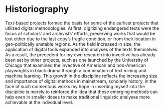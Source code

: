 # Historiography

Text-based projects formed the basis for some of the earliest projects that utilized digital methodologies. At first, digitizing endangered texts were the focus of scholars’ and archivists’ efforts, preserving works that would be lost either due to the last copy’s fragile condition, or from their location in geo-politically unstable regions.  As the field increased in size, the application of digital tools expanded into analyses of the texts themselves.  As a result, the precedent for my own research into invective has already been set by other projects, such as one launched by the University of Chicago that examined the invective of American and non-American playwrights in black drama through a combination of text mining and machine learning.   This growth in the discipline reflects the increasing size and importance of digital methods in mainstream, scholarly history, in the face of such momentous works my hope in inserting myself into the discipline is merely to reinforce the idea that these emerging methods can help even in smaller doses to make traditional linguistic analyses more achievable at the individual level.
